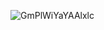 ![GmPlWiYaYAAlxlc](https://github.com/user-attachments/assets/66cc2541-51d3-4bd2-ba7e-732cbae7f992)
